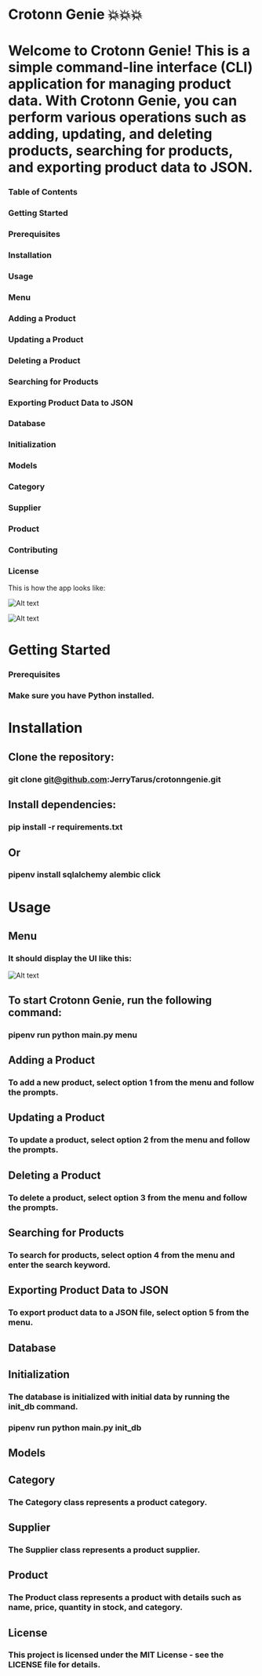 # Crotonn Genie 💥💥💥


# Welcome to Crotonn Genie! This is a simple command-line interface (CLI) application for managing product data. With Crotonn Genie, you can perform various operations such as adding, updating, and deleting products, searching for products, and exporting product data to JSON.

### Table of Contents
### Getting Started
### Prerequisites
### Installation
### Usage
### Menu
### Adding a Product
### Updating a Product
### Deleting a Product
### Searching for Products
### Exporting Product Data to JSON
### Database
### Initialization
### Models
### Category
### Supplier
### Product
### Contributing
### License

This is how the app looks like:

![Alt text](<Screenshot from 2023-12-19 13-42-20.png>)

![Alt text](<Screenshot from 2023-12-19 13-41-18.png>)

# Getting Started
### Prerequisites
### Make sure you have Python installed.

# Installation

## Clone the repository:
### git clone git@github.com:JerryTarus/crotonngenie.git

## Install dependencies:
### pip install -r requirements.txt

## Or
### pipenv install sqlalchemy alembic click

# Usage
## Menu

### It should display the UI like this:

![Alt text](<Screenshot from 2023-12-19 13-49-31.png>)
## To start Crotonn Genie, run the following command:
### pipenv run python main.py menu


## Adding a Product
### To add a new product, select option 1 from the menu and follow the prompts.

## Updating a Product
### To update a product, select option 2 from the menu and follow the prompts.

## Deleting a Product
### To delete a product, select option 3 from the menu and follow the prompts.

## Searching for Products
### To search for products, select option 4 from the menu and enter the search keyword.

## Exporting Product Data to JSON
### To export product data to a JSON file, select option 5 from the menu.

## Database
## Initialization
### The database is initialized with initial data by running the init_db command.

### pipenv run python main.py init_db


## Models
## Category
### The Category class represents a product category.

## Supplier
### The Supplier class represents a product supplier.

## Product
### The Product class represents a product with details such as name, price, quantity in stock, and category.


## License
### This project is licensed under the MIT License - see the LICENSE file for details.
